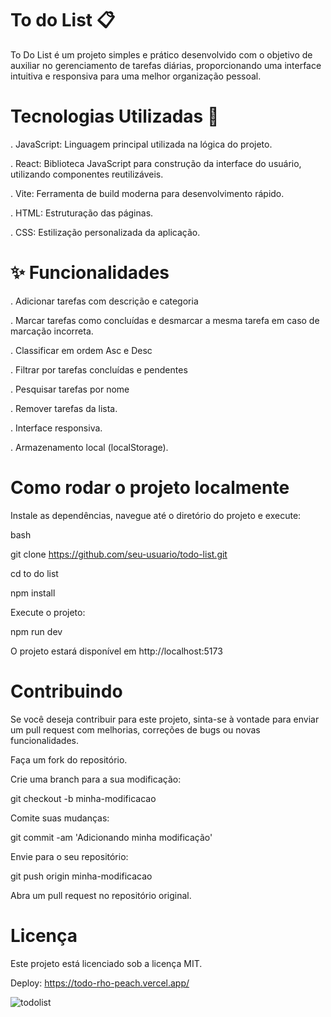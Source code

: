 # To do List 📋

To Do List é um projeto simples e prático desenvolvido com o objetivo de auxiliar no gerenciamento de tarefas diárias, proporcionando uma interface intuitiva e responsiva para uma melhor organização pessoal.

# Tecnologias Utilizadas 🚀

. JavaScript: Linguagem principal utilizada na lógica do projeto.

. React: Biblioteca JavaScript para construção da interface do usuário, utilizando componentes reutilizáveis.

. Vite: Ferramenta de build moderna para desenvolvimento rápido.

. HTML: Estruturação das páginas.

. CSS: Estilização personalizada da aplicação.

# ✨ Funcionalidades

. Adicionar tarefas com descrição e categoria

. Marcar tarefas como concluídas e desmarcar a mesma tarefa em caso de marcação incorreta.

. Classificar em ordem Asc e Desc

. Filtrar por tarefas concluídas e pendentes

. Pesquisar tarefas por nome

. Remover tarefas da lista.

. Interface responsiva.

. Armazenamento local (localStorage).

# Como rodar o projeto localmente

Instale as dependências, navegue até o diretório do projeto e execute:

bash

git clone https://github.com/seu-usuario/todo-list.git

cd to do list

npm install

Execute o projeto:

npm run dev

O projeto estará disponível em http://localhost:5173

# Contribuindo
Se você deseja contribuir para este projeto, sinta-se à vontade para enviar um pull request com melhorias, correções de bugs ou novas funcionalidades.

Faça um fork do repositório.

Crie uma branch para a sua modificação:

git checkout -b minha-modificacao

Comite suas mudanças:

git commit -am 'Adicionando minha modificação'

Envie para o seu repositório:

git push origin minha-modificacao

Abra um pull request no repositório original.

# Licença
Este projeto está licenciado sob a licença MIT.

Deploy: https://todo-rho-peach.vercel.app/

![todolist](https://github.com/user-attachments/assets/0846accb-33c2-4909-8d61-0d41c625c22f)
